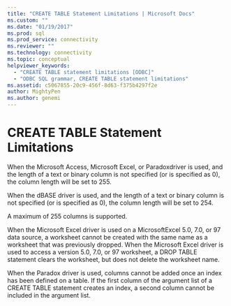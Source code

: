 ```yaml
---
title: "CREATE TABLE Statement Limitations | Microsoft Docs"
ms.custom: ""
ms.date: "01/19/2017"
ms.prod: sql
ms.prod_service: connectivity
ms.reviewer: ""
ms.technology: connectivity
ms.topic: conceptual
helpviewer_keywords: 
  - "CREATE TABLE statement limitations [ODBC]"
  - "ODBC SQL grammar, CREATE TABLE statement limitations"
ms.assetid: c5067855-20c9-456f-8d63-f375b4297f2e
author: MightyPen
ms.author: genemi
---
```

# CREATE TABLE Statement Limitations
When the Microsoft Access, Microsoft Excel, or Paradoxdriver is used, and the length of a text or binary column is not specified (or is specified as 0), the column length will be set to 255.  
  
 When the dBASE driver is used, and the length of a text or binary column is not specified (or is specified as 0), the column length will be set to 254.  
  
 A maximum of 255 columns is supported.  
  
 When the Microsoft Excel driver is used on a MicrosoftExcel 5.0, 7.0, or 97 data source, a worksheet cannot be created with the same name as a worksheet that was previously dropped. When the Microsoft Excel driver is used to access a version 5.0, 7.0, or 97 worksheet, a DROP TABLE statement clears the worksheet, but does not delete the worksheet name.  
  
 When the Paradox driver is used, columns cannot be added once an index has been defined on a table. If the first column of the argument list of a CREATE TABLE statement creates an index, a second column cannot be included in the argument list.
